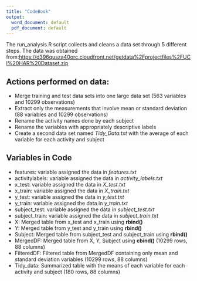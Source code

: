 ```yaml
---
title: "CodeBook"
output:
  word_document: default
  pdf_document: default
---
```


The run_analysis.R script collects and cleans a data set through 5 different steps. The data was obtained from:https://d396qusza40orc.cloudfront.net/getdata%2Fprojectfiles%2FUCI%20HAR%20Dataset.zip

## Actions performed on data:
- Merge training and test data sets into one large data set (563 variables and 10299 observations)
- Extract only the measurements that involve mean or standard deviation (88 variables and 10299 observations)
- Rename the activity names done by each subject
- Rename the variables with appropriately descriptive labels 
- Create a second data set named *Tidy_Data.txt* with the average of each variable for each activity and subject

## Variables in Code
- features: variable assigned the data in *features.txt*
- activitylabels: variable assigned the data in *activity_labels.txt*
- x_test: variable assigned the data in *X_test.txt*
- x_train: variable assigned the data in *X_train.txt*
- y_test: variable assigned the data in *y_test.txt*
- y_train: variable assigned the data in *y_train.txt*
- subject_test: variable assigned the data in *subject_test.txt*
- subject_train: variable assigned the data in *subject_train.txt*
- X: Merged table from x_test and x_train using **rbind()**
- Y: Merged table from y_test and y_train using **rbind()**
- Subject: Merged table from subject_test and subject_train using **rbind()**
- MergedDF: Merged table from X, Y, Subject using **cbind()** (10299 rows, 88 columns)
- FilteredDF: Filtered table from MergedDF containing only mean and standard deviation variables (10299 rows, 88 columns)
- Tidy_data: Summarized table with the means of each variable for each activity and subject (180 rows, 88 columns)

